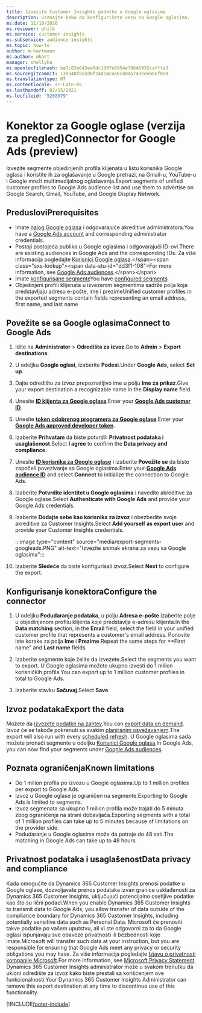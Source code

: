 ```yaml
---
title: Izvezite Customer Insights podatke u Google oglasima
description: Saznajte kako da konfigurišete vezu sa Google oglasima.
ms.date: 11/18/2020
ms.reviewer: philk
ms.service: customer-insights
ms.subservice: audience-insights
ms.topic: how-to
author: m-hartmann
ms.author: mhart
manager: shellyha
ms.openlocfilehash: ba7c82e643ea0dc1897e0954e78646932cafffa3
ms.sourcegitcommit: 139548f8a2d0f24d54c4a6c404a743eeeb8ef8e0
ms.translationtype: HT
ms.contentlocale: sr-Latn-RS
ms.lasthandoff: 02/15/2021
ms.locfileid: "5268979"
---
```

# <a name="connector-for-google-ads-preview"></a><span data-ttu-id="dd3f1-103">Konektor za Google oglase (verzija za pregled)</span><span class="sxs-lookup"><span data-stu-id="dd3f1-103">Connector for Google Ads (preview)</span></span>

<span data-ttu-id="dd3f1-104">Izvezite segmente objedinjenih profila klijenata u listu korisnika Google oglasa i koristite ih za oglašavanje u Google pretrazi, na Gmail-u, YouTube-u i Google mreži multimedijalnog oglašavanja.</span><span class="sxs-lookup"><span data-stu-id="dd3f1-104">Export segments of unified customer profiles to Google Ads audience list and use them to advertise on Google Search, Gmail, YouTube, and Google Display Network.</span></span> 

## <a name="prerequisites"></a><span data-ttu-id="dd3f1-105">Preduslovi</span><span class="sxs-lookup"><span data-stu-id="dd3f1-105">Prerequisites</span></span>

-   <span data-ttu-id="dd3f1-106">Imate [nalog Google oglasa](https://ads.google.com/) i odgovarajuće akreditive administratora.</span><span class="sxs-lookup"><span data-stu-id="dd3f1-106">You have a [Google Ads account](https://ads.google.com/) and corresponding administrator credentials.</span></span>
-   <span data-ttu-id="dd3f1-107">Postoji postojeća publika u Google oglasima i odgovarajući ID-ovi.</span><span class="sxs-lookup"><span data-stu-id="dd3f1-107">There are existing audiences in Google Ads and the corresponding IDs.</span></span> <span data-ttu-id="dd3f1-108">Za više informacija pogledajte [Korisnici Google oglasa](https://support.google.com/google-ads/answer/7558048?hl=en#:~:text=Audience%20lists%20is%20a%20section,Display%20Network%20through%20remarketing%20campaigns.).</span><span class="sxs-lookup"><span data-stu-id="dd3f1-108">For more information, see [Google Ads audiences](https://support.google.com/google-ads/answer/7558048?hl=en#:~:text=Audience%20lists%20is%20a%20section,Display%20Network%20through%20remarketing%20campaigns.).</span></span>
-   <span data-ttu-id="dd3f1-109">Imate [konfigurisane segmente](segments.md)</span><span class="sxs-lookup"><span data-stu-id="dd3f1-109">You have [configured segments](segments.md)</span></span>
-   <span data-ttu-id="dd3f1-110">Objedinjeni profili klijenata u izvezenim segmentima sadrže polja koja predstavljaju adresu e-pošte, ime i prezime</span><span class="sxs-lookup"><span data-stu-id="dd3f1-110">Unified customer profiles in the exported segments contain fields representing an email address, first name, and last name</span></span>

## <a name="connect-to-google-ads"></a><span data-ttu-id="dd3f1-111">Povežite se sa Google oglasima</span><span class="sxs-lookup"><span data-stu-id="dd3f1-111">Connect to Google Ads</span></span>

1. <span data-ttu-id="dd3f1-112">Idite na **Administrator** > **Odredišta za izvoz**.</span><span class="sxs-lookup"><span data-stu-id="dd3f1-112">Go to **Admin** > **Export destinations**.</span></span>

1. <span data-ttu-id="dd3f1-113">U odeljku **Google oglasi**, izaberite **Podesi**.</span><span class="sxs-lookup"><span data-stu-id="dd3f1-113">Under **Google Ads**, select **Set up**.</span></span>

1. <span data-ttu-id="dd3f1-114">Dajte odredištu za izvoz prepoznatljivo ime u polju **Ime za prikaz**.</span><span class="sxs-lookup"><span data-stu-id="dd3f1-114">Give your export destination a recognizable name in the **Display name** field.</span></span>

1. <span data-ttu-id="dd3f1-115">Unesite **[ID klijenta za Google oglase](https://support.google.com/google-ads/answer/1704344)**.</span><span class="sxs-lookup"><span data-stu-id="dd3f1-115">Enter your **[Google Ads customer ID](https://support.google.com/google-ads/answer/1704344)**.</span></span>

1. <span data-ttu-id="dd3f1-116">Unesite **[token odobrenog programera za Google oglase](https://developers.google.com/google-ads/api/docs/first-call/dev-token)**.</span><span class="sxs-lookup"><span data-stu-id="dd3f1-116">Enter your **[Google Ads approved developer token](https://developers.google.com/google-ads/api/docs/first-call/dev-token)**.</span></span>

1. <span data-ttu-id="dd3f1-117">Izaberite **Prihvatam** da biste potvrdili **Privatnost podataka i usaglašenost**.</span><span class="sxs-lookup"><span data-stu-id="dd3f1-117">Select **I agree** to confirm the **Data privacy and compliance**.</span></span>

1. <span data-ttu-id="dd3f1-118">Unesite **[ID korisnika za Google oglase](https://support.google.com/google-ads/answer/7558048?hl=en#:~:text=Audience%20lists%20is%20a%20section,Display%20Network%20through%20remarketing%20campaigns.)** i izaberite **Povežite se** da biste započeli povezivanje sa Google oglasima.</span><span class="sxs-lookup"><span data-stu-id="dd3f1-118">Enter your **[Google Ads audience ID](https://support.google.com/google-ads/answer/7558048?hl=en#:~:text=Audience%20lists%20is%20a%20section,Display%20Network%20through%20remarketing%20campaigns.)** and select **Connect** to initialize the connection to Google Ads.</span></span>

1. <span data-ttu-id="dd3f1-119">Izaberite **Potvrdite identitet u Google oglasima** i navedite akreditive za Google oglase.</span><span class="sxs-lookup"><span data-stu-id="dd3f1-119">Select **Authenticate with Google Ads** and provide your Google Ads credentials.</span></span>

1. <span data-ttu-id="dd3f1-120">Izaberite **Dodajte sebe kao korisnika za izvoz** i obezbedite svoje akreditive za Customer Insights.</span><span class="sxs-lookup"><span data-stu-id="dd3f1-120">Select **Add yourself as export user** and provide your Customer Insights credentials.</span></span>

   :::image type="content" source="media/export-segments-googleads.PNG" alt-text="Izvezite snimak ekrana za vezu sa Google oglasima":::

1. <span data-ttu-id="dd3f1-122">Izaberite **Sledeće** da biste konfigurisali izvoz.</span><span class="sxs-lookup"><span data-stu-id="dd3f1-122">Select **Next** to configure the export.</span></span>

## <a name="configure-the-connector"></a><span data-ttu-id="dd3f1-123">Konfigurisanje konektora</span><span class="sxs-lookup"><span data-stu-id="dd3f1-123">Configure the connector</span></span>

1. <span data-ttu-id="dd3f1-124">U odeljku **Podudaranje podataka**, u polju **Adresa e-pošte** izaberite polje u objedinjenom profilu klijenta koje predstavlja e-adresu klijenta.</span><span class="sxs-lookup"><span data-stu-id="dd3f1-124">In the **Data matching** section, in the **Email** field, select the field in your unified customer profile that represents a customer's email address.</span></span> <span data-ttu-id="dd3f1-125">Ponovite iste korake za polja **Ime** i **Prezime**.</span><span class="sxs-lookup"><span data-stu-id="dd3f1-125">Repeat the same steps for \*\*First name" and **Last name** fields.</span></span>

1. <span data-ttu-id="dd3f1-126">Izaberite segmente koje želite da izvezete.</span><span class="sxs-lookup"><span data-stu-id="dd3f1-126">Select the segments you want to export.</span></span> <span data-ttu-id="dd3f1-127">U Google oglasima možete ukupno izvesti do 1 milion korisničkih profila.</span><span class="sxs-lookup"><span data-stu-id="dd3f1-127">You can export up to 1 million customer profiles in total to Google Ads.</span></span>

1. <span data-ttu-id="dd3f1-128">Izaberite stavku **Sačuvaj**.</span><span class="sxs-lookup"><span data-stu-id="dd3f1-128">Select **Save**.</span></span>

## <a name="export-the-data"></a><span data-ttu-id="dd3f1-129">Izvoz podataka</span><span class="sxs-lookup"><span data-stu-id="dd3f1-129">Export the data</span></span>

<span data-ttu-id="dd3f1-130">Možete da [izvezete podatke na zahtev](export-destinations.md).</span><span class="sxs-lookup"><span data-stu-id="dd3f1-130">You can [export data on demand](export-destinations.md).</span></span> <span data-ttu-id="dd3f1-131">Izvoz će se takođe pokrenuti sa svakim [planiranim osvežavanjem](system.md#schedule-tab).</span><span class="sxs-lookup"><span data-stu-id="dd3f1-131">The export will also run with every [scheduled refresh](system.md#schedule-tab).</span></span> <span data-ttu-id="dd3f1-132">U Google oglasima sada možete pronaći segmente u odeljku [Korisnici Google oglasa](https://support.google.com/google-ads/answer/7558048?hl=en/).</span><span class="sxs-lookup"><span data-stu-id="dd3f1-132">In Google Ads, you can now find your segments under [Google Ads audiences](https://support.google.com/google-ads/answer/7558048?hl=en/).</span></span>

## <a name="known-limitations"></a><span data-ttu-id="dd3f1-133">Poznata ograničenja</span><span class="sxs-lookup"><span data-stu-id="dd3f1-133">Known limitations</span></span>

- <span data-ttu-id="dd3f1-134">Do 1 milion profila po izvozu u Google oglasima.</span><span class="sxs-lookup"><span data-stu-id="dd3f1-134">Up to 1 million profiles per export to Google Ads.</span></span>
- <span data-ttu-id="dd3f1-135">Izvoz u Google oglase je ograničen na segmente.</span><span class="sxs-lookup"><span data-stu-id="dd3f1-135">Exporting to Google Ads is limited to segments.</span></span>
- <span data-ttu-id="dd3f1-136">Izvoz segmenata sa ukupno 1 milion profila može trajati do 5 minuta zbog ograničenja na strani dobavljača.</span><span class="sxs-lookup"><span data-stu-id="dd3f1-136">Exporting segments with a total of 1 million profiles can take up to 5 minutes because of limitations on the provider side.</span></span> 
- <span data-ttu-id="dd3f1-137">Podudaranje u Google oglasima može da potraje do 48 sati.</span><span class="sxs-lookup"><span data-stu-id="dd3f1-137">The matching in Google Ads can take up to 48 hours.</span></span>

## <a name="data-privacy-and-compliance"></a><span data-ttu-id="dd3f1-138">Privatnost podataka i usaglašenost</span><span class="sxs-lookup"><span data-stu-id="dd3f1-138">Data privacy and compliance</span></span>

<span data-ttu-id="dd3f1-139">Kada omogućite da Dynamics 365 Customer Insights prenosi podatke u Google oglase, dozvoljavate prenos podataka izvan granice usklađenosti za Dynamics 365 Customer Insights, uključujući potencijalno osetljive podatke kao što su lični podaci.</span><span class="sxs-lookup"><span data-stu-id="dd3f1-139">When you enable Dynamics 365 Customer Insights to transmit data to Google Ads, you allow transfer of data outside of the compliance boundary for Dynamics 365 Customer Insights, including potentially sensitive data such as Personal Data.</span></span> <span data-ttu-id="dd3f1-140">Microsoft će prenositi takve podatke po vašem uputstvu, ali vi ste odgovorni za to da Google oglasi ispunjavaju sve obaveze privatnosti ili bezbednosti koje imate.</span><span class="sxs-lookup"><span data-stu-id="dd3f1-140">Microsoft will transfer such data at your instruction, but you are responsible for ensuring that Google Ads meet any privacy or security obligations you may have.</span></span> <span data-ttu-id="dd3f1-141">Za više informacija pogledajte [Izjavu o privatnosti kompanije Microsoft](https://go.microsoft.com/fwlink/?linkid=396732).</span><span class="sxs-lookup"><span data-stu-id="dd3f1-141">For more information, see [Microsoft Privacy Statement](https://go.microsoft.com/fwlink/?linkid=396732).</span></span>
<span data-ttu-id="dd3f1-142">Dynamics 365 Customer Insights administrator može u svakom trenutku da ukloni odredište za izvoz kako biste prestali sa korišćenjem ove funkcionalnosti.</span><span class="sxs-lookup"><span data-stu-id="dd3f1-142">Your Dynamics 365 Customer Insights Administrator can remove this export destination at any time to discontinue use of this functionality.</span></span>


[!INCLUDE[footer-include](../includes/footer-banner.md)]